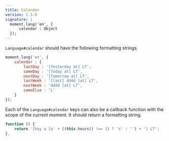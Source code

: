 ```yaml
---
title: Calendar
version: 1.3.0
signature: |
  moment.lang('en', {
      calendar : Object
  });
---
```



`Language#calendar` should have the following formatting strings.

```javascript
moment.lang('en', {
    calendar : {
        lastDay : '[Yesterday at] LT',
        sameDay : '[Today at] LT',
        nextDay : '[Tomorrow at] LT',
        lastWeek : '[last] dddd [at] LT',
        nextWeek : 'dddd [at] LT',
        sameElse : 'L'
    }
});
```

Each of the `Language#calendar` keys can also be a callback function with the scope of the current moment. It should return a formatting string.

```javascript
function () {
    return '[hoy a la' + ((this.hours() !== 1) ? 's' : '') + '] LT';
},
```
